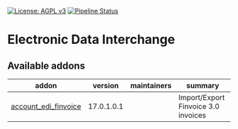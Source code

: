 [![License: AGPL v3](https://img.shields.io/badge/License-AGPL%20v3-blue.svg)](https://www.gnu.org/licenses/agpl-3.0)
[![Pipeline Status](https://gitlab.com/tawasta/odoo/edi/badges/17.0-dev/pipeline.svg)](https://gitlab.com/tawasta/odoo/edi/-/pipelines/)

Electronic Data Interchange
===========================

[//]: # (addons)

Available addons
----------------
addon | version | maintainers | summary
--- | --- | --- | ---
[account_edi_finvoice](account_edi_finvoice/) | 17.0.1.0.1 |  | Import/Export Finvoice 3.0 invoices

[//]: # (end addons)
